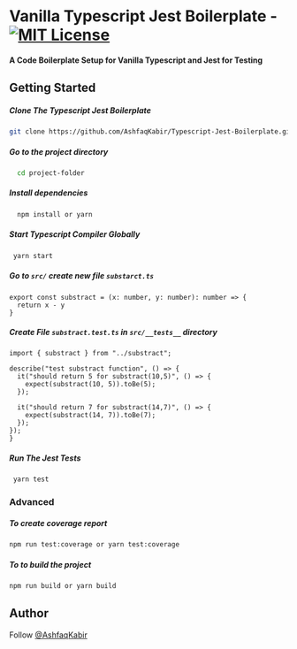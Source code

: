 # Vanilla Typescript Jest Boilerplate - [![MIT License](https://img.shields.io/badge/License-MIT-green.svg)](https://choosealicense.com/licenses/mit/)

#### A Code Boilerplate Setup for Vanilla Typescript and Jest for Testing

## Getting Started

##### Clone The Typescript Jest Boilerplate

```bash
git clone https://github.com/AshfaqKabir/Typescript-Jest-Boilerplate.git
```

##### Go to the project directory

```bash
  cd project-folder
```

##### Install dependencies

```bash
  npm install or yarn
```

##### Start Typescript Compiler Globally

```bash
 yarn start
```

##### Go to `src/` create new file `substarct.ts`

```code
export const substract = (x: number, y: number): number => {
  return x - y
}
```

##### Create File `substract.test.ts` in `src/__tests__` directory

```code
import { substract } from "../substract";

describe("test substract function", () => {
  it("should return 5 for substract(10,5)", () => {
    expect(substract(10, 5)).toBe(5);
  });

  it("should return 7 for substract(14,7)", () => {
    expect(substract(14, 7)).toBe(7);
  });
});
}
```

##### Run The Jest Tests

```bash
 yarn test
```

### Advanced

##### To create coverage report

```bash
npm run test:coverage or yarn test:coverage
```

##### To to build the project

```bash
npm run build or yarn build
```

## Author

Follow [@AshfaqKabir](https://github.com/AshfaqKabir)
